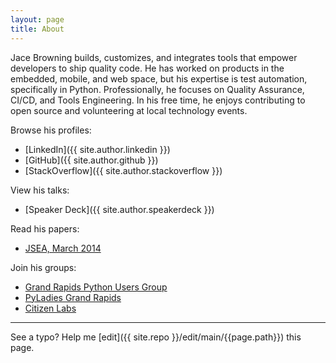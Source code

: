 ```yaml
---
layout: page
title: About
---
```


Jace Browning builds, customizes, and integrates tools that empower developers to ship quality code. He has worked on products in the embedded, mobile, and web space, but his expertise is test automation, specifically in Python. Professionally, he focuses on Quality Assurance, CI/CD, and Tools Engineering. In his free time, he enjoys contributing to open source and volunteering at local technology events.

Browse his profiles:

* [LinkedIn]({{ site.author.linkedin }})
* [GitHub]({{ site.author.github }})
* [StackOverflow]({{ site.author.stackoverflow }})

View his talks:

* [Speaker Deck]({{ site.author.speakerdeck }})

Read his papers:

* [JSEA, March 2014](http://www.scirp.org/journal/PaperInformation.aspx?PaperID=44268)

Join his groups:

* [Grand Rapids Python Users Group](https://www.meetup.com/grpython/)
* [PyLadies Grand Rapids](https://www.meetup.com/PyLadiesGrandRapids/)
* [Citizen Labs](https://citizenlabs.org/)

-----

See a typo? Help me [edit]({{ site.repo }}/edit/main/{{page.path}}) this page.
